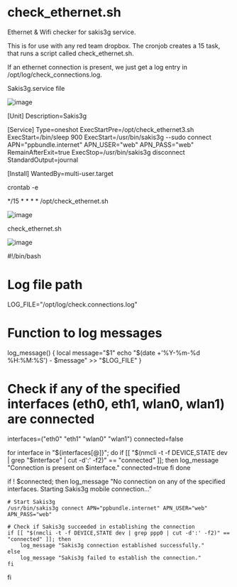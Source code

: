 # check_ethernet.sh
Ethernet &amp; Wifi checker for sakis3g service. 

This is for use with any red team dropbox. The cronjob creates a 15 task, that runs a script called check_ethernet.sh. 

If an ethernet connection is present, we just get a log entry in /opt/log/check_connections.log.


Sakis3g.service file

![image](https://github.com/brainspill3r/check_ethernet.sh/assets/68113403/ac6712da-d6d6-4289-8ef6-3f0be051f026)

[Unit]
Description=Sakis3g

[Service]
Type=oneshot
ExecStartPre=/opt/check_ethernet3.sh
ExecStart=/bin/sleep 900
ExecStart=/usr/bin/sakis3g --sudo connect APN="ppbundle.internet" APN_USER="web" APN_PASS="web"
RemainAfterExit=true
ExecStop=/usr/bin/sakis3g disconnect
StandardOutput=journal

[Install]
WantedBy=multi-user.target



crontab -e 

*/15 * * * * /opt/check_ethernet.sh

![image](https://github.com/brainspill3r/check_ethernet.sh/assets/68113403/f3efaf19-de6a-4bd6-bf25-feaeadac6203)


check_ethernet.sh 

![image](https://github.com/brainspill3r/check_ethernet.sh/assets/68113403/951ae0b2-4b2f-4cc7-a418-05a9e19b2e3d)


#!/bin/bash

# Log file path
LOG_FILE="/opt/log/check.connections.log"

# Function to log messages
log_message() {
    local message="$1"
    echo "$(date +'%Y-%m-%d %H:%M:%S') - $message" >> "$LOG_FILE"
}

# Check if any of the specified interfaces (eth0, eth1, wlan0, wlan1) are connected
interfaces=("eth0" "eth1" "wlan0" "wlan1")
connected=false

for interface in "${interfaces[@]}"; do
    if [[ "$(nmcli -t -f DEVICE,STATE dev | grep "$interface" | cut -d':' -f2)" == "connected" ]]; then
        log_message "Connection is present on $interface."
        connected=true
    fi
done

if ! $connected; then
    log_message "No connection on any of the specified interfaces. Starting Sakis3g mobile connection..."

    # Start Sakis3g
    /usr/bin/sakis3g connect APN="ppbundle.internet" APN_USER="web" APN_PASS="web"

    # Check if Sakis3g succeeded in establishing the connection
    if [[ "$(nmcli -t -f DEVICE,STATE dev | grep ppp0 | cut -d':' -f2)" == "connected" ]]; then
        log_message "Sakis3g connection established successfully."
    else
        log_message "Sakis3g failed to establish the connection."
    fi
fi
